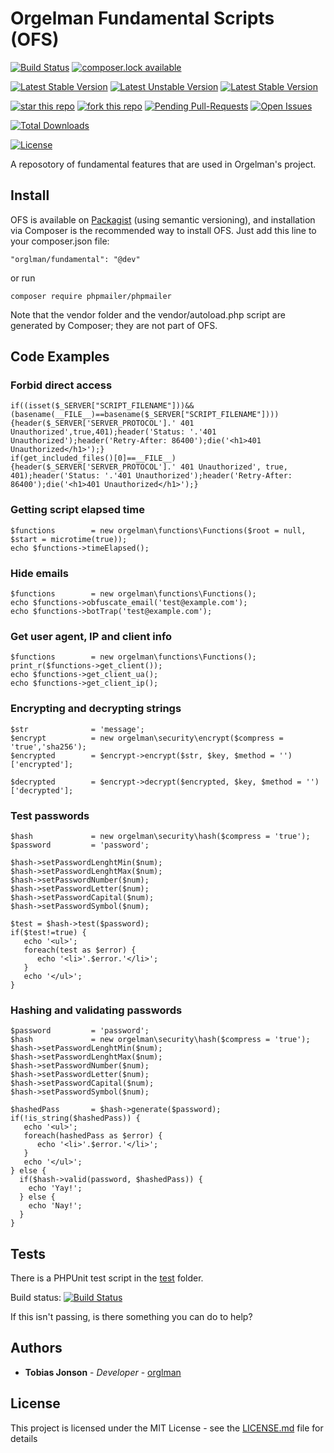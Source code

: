 # Orgelman Fundamental Scripts (OFS)
[![Build Status](https://travis-ci.org/orglman/fundamental.svg)](https://travis-ci.org/orglman/fundamental)
[![composer.lock available](https://poser.pugx.org/orglman/fundamental/composerlock)](https://packagist.org/packages/orglman/fundamental)

[![Latest Stable Version](https://poser.pugx.org/orglman/fundamental/v/stable.svg)](https://packagist.org/packages/orglman/fundamental)
[![Latest Unstable Version](https://poser.pugx.org/orglman/fundamental/v/unstable.svg)](https://packagist.org/packages/orglman/fundamental)
[![Latest Stable Version](https://img.shields.io/github/tag/orglman/fundamental.svg)](https://packagist.org/packages/orglman/fundamental)

[![star this repo](http://githubbadges.com/star.svg?user=orglman&repo=fundamental&style=flat)](https://github.com/orglman/fundamental)
[![fork this repo](http://githubbadges.com/fork.svg?user=orglman&repo=fundamental&style=flat)](https://github.com/orglman/fundamental/fork)
[![Pending Pull-Requests](http://githubbadges.herokuapp.com/orglman/fundamental/pulls.svg?style=flat)](https://github.com/orglman/fundamental/pulls)
[![Open Issues](http://githubbadges.herokuapp.com/orglman/fundamental/issues.svg?style=flat)](https://github.com/orglman/fundamental/issues)

[![Total Downloads](https://poser.pugx.org/orglman/fundamental/downloads)](https://packagist.org/packages/orglman/fundamental)

[![License](https://poser.pugx.org/orglman/fundamental/license.svg)](https://packagist.org/packages/orglman/fundamental)

A reposotory of fundamental features that are used in Orgelman's project.

## Install
OFS is available on [Packagist](https://packagist.org/packages/orglman/fundamental) (using semantic versioning), and installation via Composer is the recommended way to install OFS. Just add this line to your composer.json file:
```
"orglman/fundamental": "@dev"
```
or run
```
composer require phpmailer/phpmailer
```
Note that the vendor folder and the vendor/autoload.php script are generated by Composer; they are not part of OFS.

## Code Examples

### Forbid direct access
```
if((isset($_SERVER["SCRIPT_FILENAME"]))&&(basename(__FILE__)==basename($_SERVER["SCRIPT_FILENAME"]))){header($_SERVER['SERVER_PROTOCOL'].' 401 Unauthorized',true,401);header('Status: '.'401 Unauthorized');header('Retry-After: 86400');die('<h1>401 Unauthorized</h1>');}
if(get_included_files()[0]==__FILE__){header($_SERVER['SERVER_PROTOCOL'].' 401 Unauthorized', true, 401);header('Status: '.'401 Unauthorized');header('Retry-After: 86400');die('<h1>401 Unauthorized</h1>');}
```
### Getting script elapsed time 
```
$functions        = new orgelman\functions\Functions($root = null, $start = microtime(true));
echo $functions->timeElapsed();
```
### Hide emails
```
$functions        = new orgelman\functions\Functions();
echo $functions->obfuscate_email('test@example.com');
echo $functions->botTrap('test@example.com');
```

### Get user agent, IP and client info 
```
$functions        = new orgelman\functions\Functions();
print_r($functions->get_client());
echo $functions->get_client_ua();
echo $functions->get_client_ip();
```

### Encrypting and decrypting strings
```
$str              = 'message';
$encrypt          = new orgelman\security\encrypt($compress = 'true','sha256');
$encrypted        = $encrypt->encrypt($str, $key, $method = '')['encrypted'];

$decrypted        = $encrypt->decrypt($encrypted, $key, $method = '')['decrypted'];
```

### Test passwords
```
$hash             = new orgelman\security\hash($compress = 'true');
$password         = 'password';

$hash->setPasswordLenghtMin($num);
$hash->setPasswordLenghtMax($num);
$hash->setPasswordNumber($num);
$hash->setPasswordLetter($num);
$hash->setPasswordCapital($num);
$hash->setPasswordSymbol($num);

$test = $hash->test($password);
if($test!=true) {
   echo '<ul>';
   foreach(test as $error) {
      echo '<li>'.$error.'</li>';
   }
   echo '</ul>';
}
```
### Hashing and validating passwords
```
$password         = 'password';
$hash             = new orgelman\security\hash($compress = 'true');
$hash->setPasswordLenghtMin($num);
$hash->setPasswordLenghtMax($num);
$hash->setPasswordNumber($num);
$hash->setPasswordLetter($num);
$hash->setPasswordCapital($num);
$hash->setPasswordSymbol($num);

$hashedPass       = $hash->generate($password);
if(!is_string($hashedPass)) {
   echo '<ul>';
   foreach(hashedPass as $error) {
      echo '<li>'.$error.'</li>';
   }
   echo '</ul>';
} else {
  if($hash->valid(password, $hashedPass)) {
    echo 'Yay!';
  } else {
    echo 'Nay!';
  }
}
```
## Tests
There is a PHPUnit test script in the [test](https://github.com/orglman/fundamental/tree/master/test/) folder.

Build status: [![Build Status](https://travis-ci.org/orglman/fundamental.svg)](https://travis-ci.org/orglman/fundamental)

If this isn't passing, is there something you can do to help?

## Authors

* **Tobias Jonson** - *Developer* - [orglman](https://github.com/orglman)

## License

This project is licensed under the MIT License - see the [LICENSE.md](LICENSE.md) file for details
